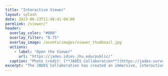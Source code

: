 ```yaml
---
title: "Interactive Viewer"
layout: splash
date: 2023-06-23T11:48:41-04:00
permlink: /viewer/"
header:
  overlay_color: "#000"
  overlay_filter: "0.75"
  overlay_image: /assets/images/viewer_thumbnail.jpg
  actions:
    - label: "Open the Viewer"
      url: "https://jades.idies.jhu.edu/public/"
  caption: "Photo credit: [**JADES Collaboration**](https://jades-survey.github.io)"
excerpt: "The JADES Collaboration has created an immersive, interactive website for you to experience these remarkable JWST images, catalogs, and spectra. Please click through to visit the site, created using FitsMap and hosted by the Johns Hopkins Institute for Data Intensive Engineering and Science."
---
```

